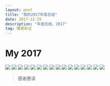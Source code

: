 ```yaml
---
layout: post
title: "我的2017年度总结"
date: 2017-12-25 
description: "年度总结，2017"
tag: 情感杂记
---
```


# My 2017

![](../../../images/posts/MY2017/幻灯片01)
![](../../../images/posts/MY2017/幻灯片02)
![](../../../images/posts/MY2017/幻灯片03)
![](../../../images/posts/MY2017/幻灯片04)
![](../../../images/posts/MY2017/幻灯片05)
![](../../../images/posts/MY2017/幻灯片06)
![](../../../images/posts/MY2017/幻灯片07)
![](../../../images/posts/MY2017/幻灯片08)
![](../../../images/posts/MY2017/幻灯片09)
![](../../../images/posts/MY2017/幻灯片10)
![](../../../images/posts/MY2017/幻灯片11)
![](../../../images/posts/MY2017/幻灯片12)
![](../../../images/posts/MY2017/幻灯片13)
![](../../../images/posts/MY2017/幻灯片14)
![](../../../images/posts/MY2017/幻灯片15)
![](../../../images/posts/MY2017/幻灯片16)

> 感谢惠读
